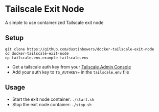 # Tailscale Exit Node

A simple to use containerized Tailscale exit node

## Setup

```
git clone https://github.com/dustinbowers/docker-tailscale-exit-node
cd docker-tailscale-exit-node
cp tailscale.env.example tailscale.env
```
- Get a tailscale auth key from your [Tailscale Admin Console](https://login.tailscale.com/admin)
- Add your auth key to `TS_AUTHKEY=` in the `tailscale.env` file

## Usage

- Start the exit node container: `./start.sh`
- Stop the exit node container: `./stop.sh`


